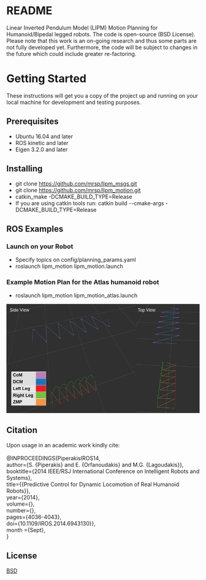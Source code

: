 # README
Linear Inverted Pendulum Model (LIPM) Motion Planning for Humanoid/Bipedal legged robots. The code is open-source (BSD License). Please note that this work is an on-going research and thus some parts are not fully developed yet. Furthermore, the code will be subject to changes in the future which could include greater re-factoring.


# Getting Started
These instructions will get you a copy of the project up and running on your local machine for development and testing purposes.

## Prerequisites
* Ubuntu 16.04 and later
* ROS kinetic and later
* Eigen 3.2.0 and later

## Installing
* git clone https://github.com/mrsp/lipm_msgs.git
* git clone https://github.com/mrsp/lipm_motion.git
* catkin_make -DCMAKE_BUILD_TYPE=Release 
* If you are using catkin tools run: catkin build  --cmake-args -DCMAKE_BUILD_TYPE=Release 

## ROS Examples
### Launch on your Robot 
* Specify topics on config/planning_params.yaml
* roslaunch lipm_motion lipm_motion.launch

### Example Motion Plan for the Atlas humanoid robot
* roslaunch lipm_motion lipm_motion_atlas.launch
<p align="center">
<img src="img/MotionPlan.png" /img>
</p>

## Citation
Upon usage in an academic work kindly cite: <br/> <br/>
  @INPROCEEDINGS{PiperakisIROS14, <br/>
  author={S. {Piperakis} and E. {Orfanoudakis} and  M.G. {Lagoudakis}}, <br/>
  booktitle={2014 IEEE/RSJ International Conference on Intelligent Robots and Systems}, <br/> 
  title={{Predictive Control for Dynamic Locomotion of Real Humanoid Robots}}, <br/>
  year={2014}, <br/>
  volume={}, <br/>
  number={}, <br/>
  pages={4036-4043}, <br/>
  doi={10.1109/IROS.2014.6943130}}, <br/>
  month ={Sept}, <br/>
}<br/>

## License
[BSD](LICENSE) 
